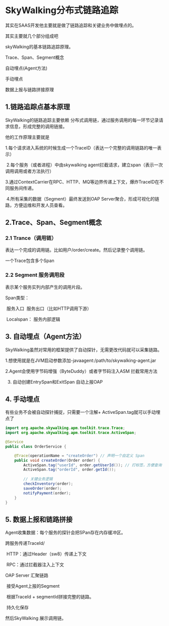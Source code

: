 # SkyWalking分布式链路追踪

其实在SAAS开发他主要就是做了链路追踪和关键业务中做埋点的。

其实主要就几个部分组成吧

skyWalking的基本链路追踪原理。

Trace、Span、Segment概念

自动埋点(Agent方法)

手动埋点

数据上报与链路拼接原理

## 1.链路追踪点基本原理

SkyWalking的链路追踪主要依赖 分布式调用链，通过服务调用的每一环节记录请求信息，形成完整的调用链接。

他的工作原理主要就是

​	1.每个请求进入系统的时候生成一个TraceID（表达一个完整的调用链路的唯一表示）

​	2.每个服务（或者进程）中由skywalking agent拦截请求，建立span（表示一次调用调用或者方法执行）	

​    3.通过ContextCarrier在RPC、HTTP、MQ等边界传递上下文，爆炸TraceID在不同服务间传递。

​	4.所有采集的数据（Segment）最终发送到OAP Server聚合，形成可视化的链路，方便运维和开发人员查看。

## 2.Trace、Span、Segment概念

### 2.1 Trance（调用链）

表达一个完成的调用链。比如用户/order/create。然后记录整个调用链。

一个Trace包含多个Span

### 2.2 Segment 服务调用段

表示某个服务实列内部产生的调用片段。

Span类型：

​	服务入口
​	服务出口（比如HTTP调用下游）

​	Localspan： 服务内部逻辑

## 3. 自动埋点（Agent方法）

SkyWalking虽然对常用的框架提供了自动探针，无需更改代码就可以采集链路。

1.想使用就是在JVM启动参数添加-javaagent:/path/to/skywalking-agent.jar

2.Agent会使用字节码增强（ByteDuddy）或者字节码注入ASM 拦截常用方法

3. 自动创建EntrySpan和ExitSpan 自动上报OAP

## 4. 手动埋点

有些业务不会被自动探针捕捉，只需要一个注解+  ActiveSpan.tag就可以手动埋点了

~~~java
import org.apache.skywalking.apm.toolkit.trace.Trace;
import org.apache.skywalking.apm.toolkit.trace.ActiveSpan;

@Service
public class OrderService {

    @Trace(operationName = "createOrder") // 声明一个自定义 Span
    public void createOrder(Order order) {
        ActiveSpan.tag("userId", order.getUserId()); // 打标签，方便查询
        ActiveSpan.tag("orderId", order.getId());
        
        // 关键业务逻辑
        checkInventory(order);
        saveOrder(order);
        notifyPayment(order);
    }
}
~~~

## 5. 数据上报和链路拼接

Agent收集数据：每个服务的探针会把SPan存在内存缓冲区。

跨服务传递TraceId/

​	HTTP：通过Header（sw8）传递上下文

​	RPC：通过拦截器注入上下文

OAP Server 汇聚链路

​	接受Agent上报的Segment

​	根据TraceId + segmentId拼接完整的链路。

​	持久化保存

然后SkyWalking 展示调用链。

